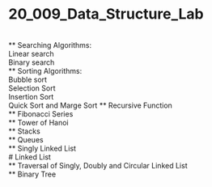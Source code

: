 # 20_009_Data_Structure_Lab
<br>
** Searching Algorithms:
<br>
Linear search
<br>
Binary search
<br>
** Sorting Algorithms:
<br>
Bubble sort
<br>
Selection Sort
<br>
Insertion Sort
<br>
 Quick Sort and Marge Sort
** Recursive Function
<br>
** Fibonacci Series
<br>
** Tower of Hanoi
<br>
** Stacks
<br>
** Queues
<br>
** Singly Linked List
<br>
# Linked List
<br>
** Traversal of Singly, Doubly and Circular Linked List
<br>
** Binary Tree
